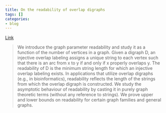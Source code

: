 ```yaml
---
title: On the readability of overlap digraphs
tags: []
categories:
- blog
---
```

[Link](http://arxiv.org/abs/1504.04616)
<!--more-->

> We introduce the graph parameter readability and study it as a function of
the number of vertices in a graph. Given a digraph D, an injective overlap
labeling assigns a unique string to each vertex such that there is an arc from
x to y if and only if x properly overlaps y. The readability of D is the
minimum string length for which an injective overlap labeling exists. In
applications that utilize overlap digraphs (e.g., in bioinformatics),
readability reflects the length of the strings from which the overlap digraph
is constructed. We study the asymptotic behaviour of readability by casting it
in purely graph theoretic terms (without any reference to strings). We prove
upper and lower bounds on readability for certain graph families and general
graphs.

